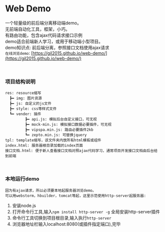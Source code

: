 # Web Demo
一个轻量级的前后端分离移动端demo。<br>
无前端自动化工具，框架，小巧。<br>
有路由功能，包含ajax代码请求接口示例<br>
demo适合前端新人学习，或用于移动端小型项目。<br>
demo知识点: 前后端分离，参照接口文档使用ajax请求<br>
`在线浏览demo`: [https://gil2015.github.io/web-demo/](https://gil2015.github.io/web-demo/)


<br>

### 项目结构说明
```
res: resource缩写
  ┣━ img: 图片资源
  ┣━ js: 自定义的js文件
  ┣━ style: css等样式文件
  ┗━ vender: 插件
         ┣━ api.js: 模拟后台自定义接口，可无视
         ┣━ mock-min.js: 模拟接口数据必要插件，可无视
         ┣━ vipspa.min.js: 路由必要插件2kb
         ┗━ zepto.min.js: 可替换jquery
tpl: template缩写，该文件夹内放所有html模板或组件
index.html: 服务器根目录加载的index页面
接口文档.html: 便于新人查看接口文档对照ajax代码学习，通常项目开发接口文档由后台给到前端
```


<br>

### 本地运行demo
```
因为有ajax请求，所以必须要本地起服务器浏览demo。
可以用webstorm，hbuilder，tomcat等起，这里示范使用http-server起服务器:
```
1. 安装node.js
2. 打开命令行工具,输入`npm install http-server -g` 全局安装http-server插件
3. 命令行工具切换到项目根目录,输入执行`http-server`
4. 浏览器地址栏输入localhost:8080(或插件指定端口),完毕
